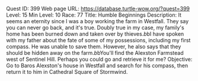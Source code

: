 Quest ID: 399
Web page URL: https://database.turtle-wow.org/?quest=399
Level: 15
Min Level: 10
Race: 77
Title: Humble Beginnings
Description: It seems an eternity since I was a boy working the farm in Westfall. They say you can never go back, and it's true. Doubly true in my case, my family's home has been burned down and taken over by thieves.$b$bI have spoken with my father about the fate of some of my possessions, including my first compass. He was unable to save them. However, he also says that they should be hidden away on the farm.$b$bYou'll find the Alexston Farmstead west of Sentinel Hill. Perhaps you could go and retrieve it for me?
Objective: Go to Baros Alexston's house in Westfall and search for his compass, then return it to him in Cathedral Square of Stormwind.
